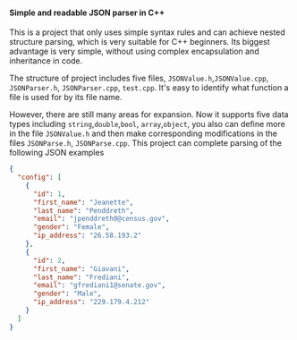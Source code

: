 #### Simple and readable JSON parser in C++

This is a project that only uses simple syntax rules and can achieve nested structure parsing, which is very suitable 
for C++ beginners. 
Its biggest advantage is very simple, without using complex encapsulation and inheritance in code. 

The structure of project includes five files, `JSONValue.h`,`JSONValue.cpp`, `JSONParser.h`, `JSONParser.cpp`, `test.cpp`. 
It's easy to identify what function a file is used for by its file name.

However, there are still many areas for expansion. Now it supports five data types including `string`,`double`,`bool`,
`array`,`object`, you also can define more in the file `JSONValue.h` and then make corresponding modifications in the 
files `JSONParse.h`, `JSONParse.cpp`. This project can complete parsing of the following JSON examples
```JSON
{
  "config": [
    {
      "id": 1,
      "first_name": "Jeanette",
      "last_name": "Penddreth",
      "email": "jpenddreth0@census.gov",
      "gender": "Female",
      "ip_address": "26.58.193.2"
    },
    {
      "id": 2,
      "first_name": "Giavani",
      "last_name": "Frediani",
      "email": "gfrediani1@senate.gov",
      "gender": "Male",
      "ip_address": "229.179.4.212"
    }
  ]
}
```




